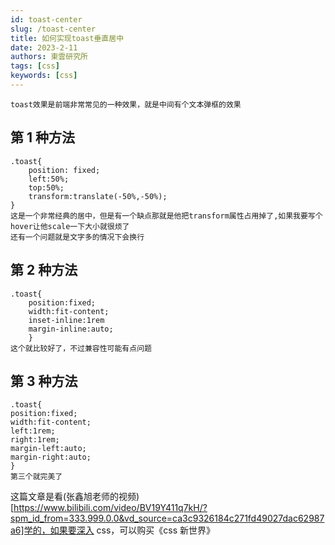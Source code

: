 ```yaml
---
id: toast-center
slug: /toast-center
title: 如何实现toast垂直居中
date: 2023-2-11
authors: 東雲研究所
tags: [css]
keywords: [css]
---
```


    toast效果是前端非常常见的一种效果，就是中间有个文本弹框的效果

## 第 1 种方法

    .toast{
        position: fixed;
        left:50%;
        top:50%;
        transform:translate(-50%,-50%);
    }
    这是一个非常经典的居中，但是有一个缺点那就是他把transform属性占用掉了,如果我要写个hover让他scale一下大小就很烦了
    还有一个问题就是文字多的情况下会换行

## 第 2 种方法

    .toast{
        position:fixed;
        width:fit-content;
        inset-inline:1rem
        margin-inline:auto;
        }
    这个就比较好了，不过兼容性可能有点问题

## 第 3 种方法

    .toast{
    position:fixed;
    width:fit-content;
    left:1rem;
    right:1rem;
    margin-left:auto;
    margin-right:auto;
    }
    第三个就完美了

这篇文章是看(张鑫旭老师的视频)[https://www.bilibili.com/video/BV19Y411q7kH/?spm_id_from=333.999.0.0&vd_source=ca3c9326184c271fd49027dac62987a6]学的，如果要深入 css，可以购买《css 新世界》
